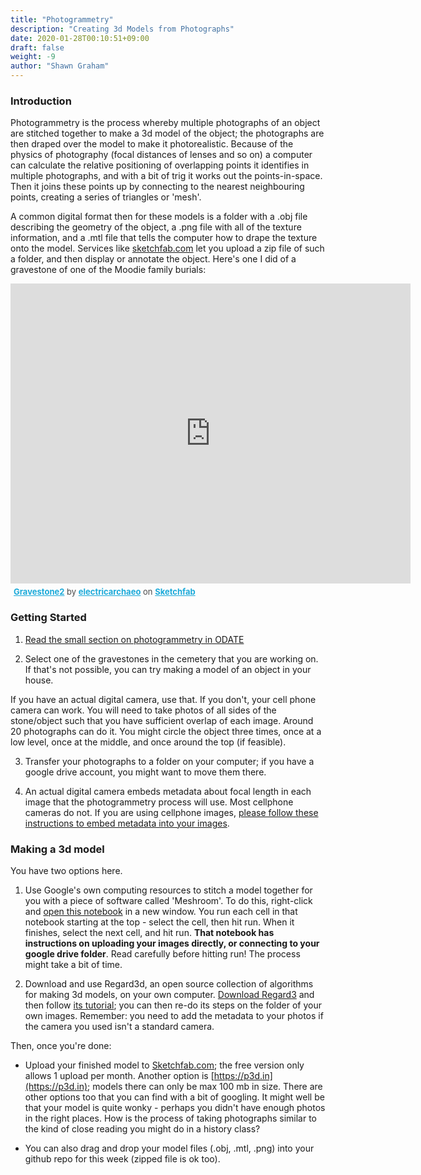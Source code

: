 ```yaml
---
title: "Photogrammetry"
description: "Creating 3d Models from Photographs"
date: 2020-01-28T00:10:51+09:00
draft: false
weight: -9
author: "Shawn Graham"
---
```


### Introduction

Photogrammetry is the process whereby multiple photographs of an object are stitched together to make a 3d model of the object; the photographs are then draped over the model to make it photorealistic. Because of the physics of photography (focal distances of lenses and so on) a computer can calculate the relative positioning of overlapping points it identifies in multiple photographs, and with a bit of trig it works out the points-in-space. Then it joins these points up by connecting to the nearest neighbouring points, creating a series of triangles or 'mesh'.

A common digital format then for these models is a folder with a .obj file describing the geometry of the object, a .png file with all of the texture information, and a .mtl file that tells the computer how to drape the texture onto the model. Services like [sketchfab.com](https://sketchfab.com) let you upload a zip file of such a folder, and then display or annotate the object. Here's one I did of a gravestone of one of the Moodie family burials:

<div class="sketchfab-embed-wrapper">
    <iframe title="A 3D model" width="640" height="480" src="https://sketchfab.com/models/c287761136a8421ca9856edf8efd595e/embed?autostart=1&amp;ui_controls=1&amp;ui_infos=1&amp;ui_inspector=1&amp;ui_stop=1&amp;ui_watermark=1&amp;ui_watermark_link=1" frameborder="0" allow="autoplay; fullscreen; vr" mozallowfullscreen="true" webkitallowfullscreen="true"></iframe>
    <p style="font-size: 13px; font-weight: normal; margin: 5px; color: #4A4A4A;">
        <a href="https://sketchfab.com/3d-models/gravestone2-c287761136a8421ca9856edf8efd595e?utm_medium=embed&utm_source=website&utm_campaign=share-popup" target="_blank" style="font-weight: bold; color: #1CAAD9;">Gravestone2</a>
        by <a href="https://sketchfab.com/electricarchaeo?utm_medium=embed&utm_source=website&utm_campaign=share-popup" target="_blank" style="font-weight: bold; color: #1CAAD9;">electricarchaeo</a>
        on <a href="https://sketchfab.com?utm_medium=embed&utm_source=website&utm_campaign=share-popup" target="_blank" style="font-weight: bold; color: #1CAAD9;">Sketchfab</a>
    </p>
</div>

### Getting Started

1. [Read the small section on photogrammetry in ODATE](https://o-date.github.io/draft/book/d-photogrammetry.html)

2. Select one of the gravestones in the cemetery that you are working on. If that's not possible, you can try making a model of an object in your house.

If you have an actual digital camera, use that. If you don't, your cell phone camera can work. You will need to take photos of all sides of the stone/object such that you have sufficient overlap of each image. Around 20 photographs can do it. You might circle the object three times, once at a low level, once at the middle, and once around the top (if feasible).

3. Transfer your photographs to a folder on your computer; if you have a google drive account, you might want to move them there.

4. An actual digital camera embeds metadata about focal length in each image that the photogrammetry process will use. Most cellphone cameras do not. If you are using cellphone images, [please follow these instructions to embed metadata into your images](https://github.com/shawngraham/hist3812w18/wiki/How-do-I-add-metadata-to-my-own-pictures%3F-I-know-I-need-this-to-use-Regard3d-to-make-my-model).

### Making a 3d model

You have two options here.

1. Use Google's own computing resources to stitch a model together for you with a piece of software called 'Meshroom'. To do this, right-click and [open this notebook](https://colab.research.google.com/github/o-date/photogrammetry/blob/master/Meshroom_%2B_GPU_for_Photogrammetry.ipynb) in a new window. You run each cell in that notebook starting at the top - select the cell, then hit run. When it finishes, select the next cell, and hit run. **That notebook has instructions on uploading your images directly, or connecting to your google drive folder**. Read carefully before hitting run! The process might take a bit of time.

2. Download and use Regard3d, an open source collection of algorithms for making 3d models, on your own computer. [Download Regard3](http://regard3d.org/index.php/download) and then follow [its tutorial](http://www.regard3d.org/index.php/documentation/tutorial); you can then re-do its steps on the folder of your own images. Remember: you need to add the metadata to your photos if the camera you used isn't a standard camera.

Then, once you're done:

+ Upload your finished model to [Sketchfab.com](https://sketchfab.com); the free version only allows 1 upload per month. Another option is [https://p3d.in](https://p3d.in); models there can only be max 100 mb in size. There are other options too that you can find with a bit of googling. It might well be that your model is quite wonky - perhaps you didn't have enough photos in the right places. How is the process of taking photographs similar to the kind of close reading you might do in a history class?

+ You can also drag and drop your model files (.obj, .mtl, .png) into your github repo for this week (zipped file is ok too).
